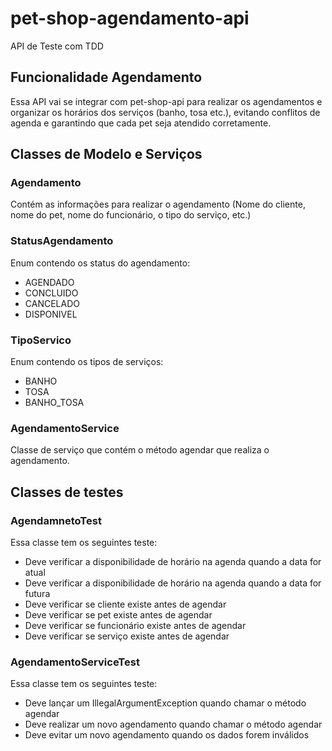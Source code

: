 # pet-shop-agendamento-api
API de Teste com TDD

## Funcionalidade Agendamento

Essa API vai se integrar com pet-shop-api para realizar os agendamentos e organizar os 
horários dos serviços (banho, tosa etc.), evitando conflitos de agenda e garantindo 
que cada pet seja atendido corretamente.

## Classes de Modelo e Serviços

### Agendamento
Contém as informações para realizar o agendamento (Nome do cliente, nome do pet, nome do funcionário, o tipo do serviço, etc.)

### StatusAgendamento
Enum contendo os status do agendamento: 
* AGENDADO
* CONCLUIDO
* CANCELADO
* DISPONIVEL

### TipoServico
Enum contendo os tipos de serviços: 
* BANHO
* TOSA
* BANHO_TOSA

### AgendamentoService
Classe de serviço que contém o método agendar que realiza o agendamento.

## Classes de testes

### AgendamnetoTest
Essa classe tem os seguintes teste:
* Deve verificar a disponibilidade de horário na agenda quando a data for atual
* Deve verificar a disponibilidade de horário na agenda quando a data for futura
* Deve verificar se cliente existe antes de agendar
* Deve verificar se pet existe antes de agendar
* Deve verificar se funcionário existe antes de agendar
* Deve verificar se serviço existe antes de agendar

### AgendamentoServiceTest
Essa classe tem os seguintes teste:
* Deve lançar um IllegalArgumentException quando chamar o método agendar
* Deve realizar um novo agendamento quando chamar o método agendar
* Deve evitar um novo agendamento quando os dados forem inválidos
